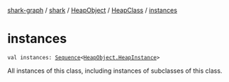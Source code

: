[shark-graph](../../../index.md) / [shark](../../index.md) / [HeapObject](../index.md) / [HeapClass](index.md) / [instances](./instances.md)

# instances

`val instances: `[`Sequence`](https://kotlinlang.org/api/latest/jvm/stdlib/kotlin.sequences/-sequence/index.html)`<`[`HeapObject.HeapInstance`](../-heap-instance/index.md)`>`

All instances of this class, including instances of subclasses of this class.

